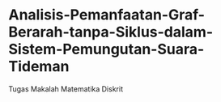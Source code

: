 # Analisis-Pemanfaatan-Graf-Berarah-tanpa-Siklus-dalam-Sistem-Pemungutan-Suara-Tideman
Tugas Makalah Matematika Diskrit
